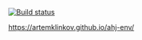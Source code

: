 [![Build status](https://ci.appveyor.com/api/projects/status/p80lfikg05fun9hs/branch/main?svg=true)](https://ci.appveyor.com/project/ArtemKlinkov/ahj-env/branch/main)

https://artemklinkov.github.io/ahj-env/
